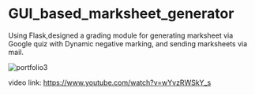 # GUI_based_marksheet_generator
 Using Flask,designed a grading module for generating marksheet via Google quiz with Dynamic negative marking, and sending marksheets via mail.
 
![portfolio3](https://user-images.githubusercontent.com/85033183/187027874-7b526d1a-02e3-4351-97fc-05e2846fe9b6.png)

 video link: https://www.youtube.com/watch?v=wYvzRWSkY_s






